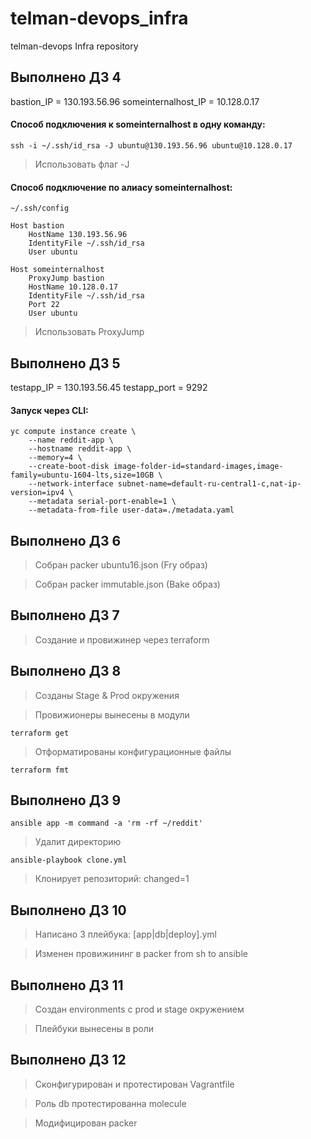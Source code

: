 # telman-devops_infra
telman-devops Infra repository

## Выполнено ДЗ 4

bastion_IP = 130.193.56.96
someinternalhost_IP = 10.128.0.17

#### Способ подключения к someinternalhost в одну команду:

```shell script
ssh -i ~/.ssh/id_rsa -J ubuntu@130.193.56.96 ubuntu@10.128.0.17
```

> Использовать флаг -J

#### Способ подключение по алиасу someinternalhost:

```
~/.ssh/config

Host bastion
	HostName 130.193.56.96
	IdentityFile ~/.ssh/id_rsa
	User ubuntu

Host someinternalhost
	ProxyJump bastion
	HostName 10.128.0.17
	IdentityFile ~/.ssh/id_rsa
	Port 22
	User ubuntu
```

> Использовать ProxyJump

## Выполнено ДЗ 5

testapp_IP = 130.193.56.45
testapp_port = 9292

#### Запуск через CLI:

```shell script
yc compute instance create \
    --name reddit-app \
    --hostname reddit-app \
    --memory=4 \
    --create-boot-disk image-folder-id=standard-images,image-family=ubuntu-1604-lts,size=10GB \
    --network-interface subnet-name=default-ru-central1-c,nat-ip-version=ipv4 \
    --metadata serial-port-enable=1 \
    --metadata-from-file user-data=./metadata.yaml
```

## Выполнено ДЗ 6

> Собран packer ubuntu16.json (Fry образ)

> Собран packer immutable.json (Bake образ)

## Выполнено ДЗ 7

> Создание и провижинер через terraform

## Выполнено ДЗ 8

> Созданы Stage & Prod окружения

> Провижионеры вынесены в модули
```shell script
terraform get
```
> Отформатированы конфигурационные файлы
```shell script
terraform fmt
```

## Выполнено ДЗ 9

```shell script
ansible app -m command -a 'rm -rf ~/reddit'
```
> Удалит директорию

```shell script
ansible-playbook clone.yml
```
> Клонирует репозиторий: changed=1

## Выполнено ДЗ 10

> Написано 3 плейбука: [app|db|deploy].yml

> Изменен провижининг в packer from sh to ansible

## Выполнено ДЗ 11

> Создан environments с prod и stage окружением

> Плейбуки вынесены в роли

## Выполнено ДЗ 12

> Сконфигурирован и протестирован Vagrantfile

> Роль db протестированна molecule

> Модифицирован packer
